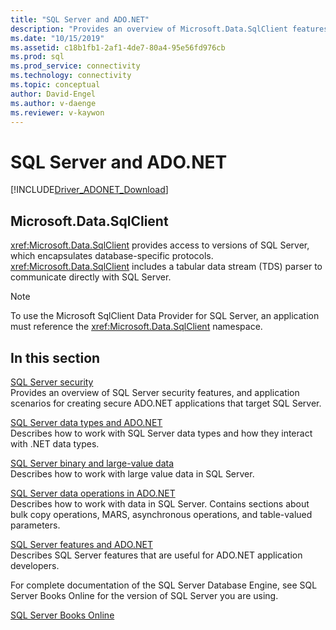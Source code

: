 ```yaml
---
title: "SQL Server and ADO.NET"
description: "Provides an overview of Microsoft.Data.SqlClient features and functionality that are specific to SQL Server."
ms.date: "10/15/2019"
ms.assetid: c18b1fb1-2af1-4de7-80a4-95e56fd976cb
ms.prod: sql
ms.prod_service: connectivity
ms.technology: connectivity
ms.topic: conceptual
author: David-Engel
ms.author: v-daenge
ms.reviewer: v-kaywon
---
```

# SQL Server and ADO.NET

[!INCLUDE[Driver_ADONET_Download](../../../includes/driver_adonet_download.md)]

## Microsoft.Data.SqlClient

<xref:Microsoft.Data.SqlClient> provides access to versions of SQL Server, which encapsulates database-specific protocols. <xref:Microsoft.Data.SqlClient> includes a tabular data stream (TDS) parser to communicate directly with SQL Server.  
  
> [!NOTE]
> To use the Microsoft SqlClient Data Provider for SQL Server, an application must reference the <xref:Microsoft.Data.SqlClient> namespace.  
  
## In this section  
[SQL Server security](sql-server-security.md)  
Provides an overview of SQL Server security features, and application scenarios for creating secure ADO.NET applications that target SQL Server.  
  
[SQL Server data types and ADO.NET](sql-server-data-types.md)  
Describes how to work with SQL Server data types and how they interact with .NET data types.  
  
[SQL Server binary and large-value data](sql-server-binary-large-value-data.md)  
Describes how to work with large value data in SQL Server.  
  
[SQL Server data operations in ADO.NET](sql-server-data-operations.md)  
Describes how to work with data in SQL Server. Contains sections about bulk copy operations, MARS, asynchronous operations, and table-valued parameters.  
  
[SQL Server features and ADO.NET](sql-server-features-adonet.md)  
Describes SQL Server features that are useful for ADO.NET application developers.  
  
For complete documentation of the SQL Server Database Engine, see SQL Server Books Online for the version of SQL Server you are using.  
  
[SQL Server Books Online](../../../sql-server/index.yml)
